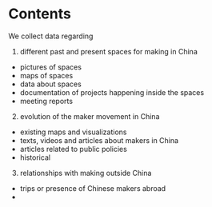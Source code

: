# Contents

We collect data regarding

1) different past and present spaces for making in China

* pictures of spaces
* maps of spaces
* data about spaces
* documentation of projects happening inside the spaces
* meeting reports

2) evolution of the maker movement in China

* existing maps and visualizations
* texts, videos and articles about makers in China
* articles related to public policies
* historical

3) relationships with making outside China

* trips or presence of Chinese makers abroad
* 
